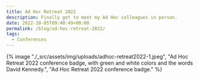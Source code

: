 ```yaml
---
title: Ad Hoc Retreat 2022
description: Finally get to meet my Ad Hoc colleagues in person.
date: 2022-10-05T09:40:49+00:00
permalink: /blog/ad-hoc-retreat-2022/
tags:
  - Conferences
---
```


{% image "./_src/assets/img/uploads/adhoc-retreat2022-1.jpeg", "Ad Hoc Retreat 2022 conference badge, with green and white colors and the words David Kennedy.", "Ad Hoc Retreat 2022 conference badge." %}
